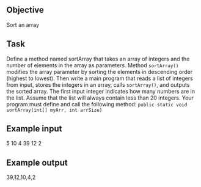 ## Objective
Sort an array

## Task
Define a method named sortArray that takes an array of integers and the number of elements in the array as parameters. Method ```sortArray()``` modifies the array parameter by sorting the elements in descending order (highest to lowest). Then write a main program that reads a list of integers from input, stores the integers in an array, calls ```sortArray()```, and outputs the sorted array. The first input integer indicates how many numbers are in the list. Assume that the list will always contain less than 20 integers.
Your program must define and call the following method:  ```public static void sortArray(int[] myArr, int arrSize)```

## Example input
5 10 4 39 12 2

## Example output
39,12,10,4,2


